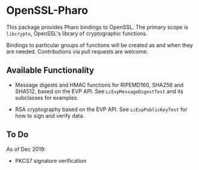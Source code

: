 # OpenSSL-Pharo

This package provides Pharo bindings to OpenSSL. The primary scope is ```libcrypto```, OpenSSL's library of cryptographic functions.

Bindings to particular groups of functions will be created as and when they are needed.  Contributions via pull requests are welcome.

## Available Functionality

- Message digests and HMAC functions for RIPEMD160, SHA256 and SHA512, based on the EVP API. See ```LcEvpMessageDigestTest``` and its subclasses for examples.

- RSA cryptography based on the EVP API. See ```LcEvpPublicKeyTest``` for how to sign and verify data.

## To Do

As of Dec 2019:

- PKCS7 signature verification
